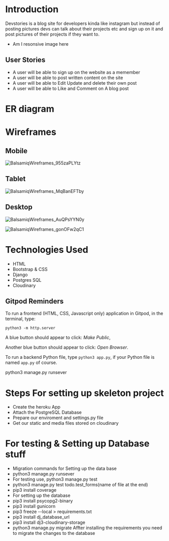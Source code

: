 # Introduction
Devstories is a blog site for developers kinda like instagram but instead of posting pictures devs can talk about their projects etc and sign up on it and post pictures of their projects if they want to.

- Am I resonsive image here

## User Stories
- A user will be able to sign up on the website as a memember
- A user will be able to post written content on the site
- A user will be able to Edit Update and delete their own post
- A user will be able to Like and Comment on A blog post

# ER diagram

# Wireframes
## Mobile

![BalsamiqWireframes_955zaPLYtz](https://user-images.githubusercontent.com/43074374/179642827-41d3060b-3b33-457e-a81d-18760e198bbf.png)

## Tablet 

![BalsamiqWireframes_MqBanEFTby](https://user-images.githubusercontent.com/43074374/179642969-70eaefb1-9c0a-48b1-b7c6-b56e51ecb592.png)


## Desktop

![BalsamiqWireframes_AuQPsYYN0y](https://user-images.githubusercontent.com/43074374/179643135-b6b56729-cc39-450c-9e99-f42ee4b1ed90.png)

![BalsamiqWireframes_gonOFw2qC1](https://user-images.githubusercontent.com/43074374/179643218-4e8228af-937c-4df1-9885-fe73bf36658f.png)

# Technologies Used
- HTML
- Bootstrap & CSS
- Django 
- Postgres SQL
- Cloudinary 

## Gitpod Reminders

To run a frontend (HTML, CSS, Javascript only) application in Gitpod, in the terminal, type:

`python3 -m http.server`

A blue button should appear to click: _Make Public_,

Another blue button should appear to click: _Open Browser_.

To run a backend Python file, type `python3 app.py`, if your Python file is named `app.py` of course.

python3 manage.py runsever 

# Steps For setting up skeleton project
- Create the heroku App
- Attach the PostgreSQL Database
- Prepare our enviroment and settings.py file
- Get our static and media files stored on cloudinary

# For testing & Setting up Database stuff
- Migration commands for Setting up the data base
- python3 manage.py runsever
- For testing use, python3 manage.py test
- python3 manage.py test todo.test_forms(name of file at the end)
- pip3 install coverage 
- For setting up the database
- pip3 install psycopg2-binary
- pip3 install gunicorn
- pip3 freeze --local > requirements.txt
- pip3 install dj_database_url
- pip3 install dj3-cloudinary-storage
- python3 manage.py migrate
Affter installing the requirements you need to migrate the changes to the database

